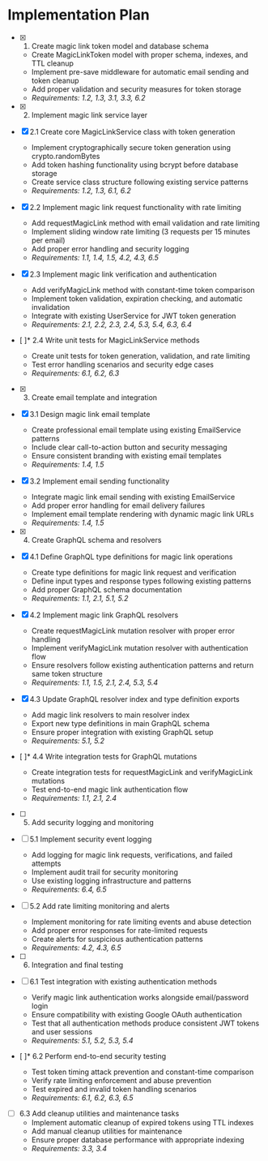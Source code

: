 # Implementation Plan

- [x] 1. Create magic link token model and database schema

  - Create MagicLinkToken model with proper schema, indexes, and TTL cleanup
  - Implement pre-save middleware for automatic email sending and token cleanup
  - Add proper validation and security measures for token storage
  - _Requirements: 1.2, 1.3, 3.1, 3.3, 6.2_

- [x] 2. Implement magic link service layer
- [x] 2.1 Create core MagicLinkService class with token generation

  - Implement cryptographically secure token generation using crypto.randomBytes
  - Add token hashing functionality using bcrypt before database storage
  - Create service class structure following existing service patterns
  - _Requirements: 1.2, 1.3, 6.1, 6.2_

- [x] 2.2 Implement magic link request functionality with rate limiting

  - Add requestMagicLink method with email validation and rate limiting
  - Implement sliding window rate limiting (3 requests per 15 minutes per email)
  - Add proper error handling and security logging
  - _Requirements: 1.1, 1.4, 1.5, 4.2, 4.3, 6.5_

- [x] 2.3 Implement magic link verification and authentication

  - Add verifyMagicLink method with constant-time token comparison
  - Implement token validation, expiration checking, and automatic invalidation
  - Integrate with existing UserService for JWT token generation
  - _Requirements: 2.1, 2.2, 2.3, 2.4, 5.3, 5.4, 6.3, 6.4_

- [ ]\* 2.4 Write unit tests for MagicLinkService methods

  - Create unit tests for token generation, validation, and rate limiting
  - Test error handling scenarios and security edge cases
  - _Requirements: 6.1, 6.2, 6.3_

- [x] 3. Create email template and integration
- [x] 3.1 Design magic link email template

  - Create professional email template using existing EmailService patterns
  - Include clear call-to-action button and security messaging
  - Ensure consistent branding with existing email templates
  - _Requirements: 1.4, 1.5_

- [x] 3.2 Implement email sending functionality

  - Integrate magic link email sending with existing EmailService
  - Add proper error handling for email delivery failures
  - Implement email template rendering with dynamic magic link URLs
  - _Requirements: 1.4, 1.5_

- [x] 4. Create GraphQL schema and resolvers
- [x] 4.1 Define GraphQL type definitions for magic link operations

  - Create type definitions for magic link request and verification
  - Define input types and response types following existing patterns
  - Add proper GraphQL schema documentation
  - _Requirements: 1.1, 2.1, 5.1, 5.2_

- [x] 4.2 Implement magic link GraphQL resolvers

  - Create requestMagicLink mutation resolver with proper error handling
  - Implement verifyMagicLink mutation resolver with authentication flow
  - Ensure resolvers follow existing authentication patterns and return same token structure
  - _Requirements: 1.1, 1.5, 2.1, 2.4, 5.3, 5.4_

- [x] 4.3 Update GraphQL resolver index and type definition exports

  - Add magic link resolvers to main resolver index
  - Export new type definitions in main GraphQL schema
  - Ensure proper integration with existing GraphQL setup
  - _Requirements: 5.1, 5.2_

- [ ]\* 4.4 Write integration tests for GraphQL mutations

  - Create integration tests for requestMagicLink and verifyMagicLink mutations
  - Test end-to-end magic link authentication flow
  - _Requirements: 1.1, 2.1, 2.4_

- [ ] 5. Add security logging and monitoring
- [ ] 5.1 Implement security event logging

  - Add logging for magic link requests, verifications, and failed attempts
  - Implement audit trail for security monitoring
  - Use existing logging infrastructure and patterns
  - _Requirements: 6.4, 6.5_

- [ ] 5.2 Add rate limiting monitoring and alerts

  - Implement monitoring for rate limiting events and abuse detection
  - Add proper error responses for rate-limited requests
  - Create alerts for suspicious authentication patterns
  - _Requirements: 4.2, 4.3, 6.5_

- [ ] 6. Integration and final testing
- [ ] 6.1 Test integration with existing authentication methods

  - Verify magic link authentication works alongside email/password login
  - Ensure compatibility with existing Google OAuth authentication
  - Test that all authentication methods produce consistent JWT tokens and user sessions
  - _Requirements: 5.1, 5.2, 5.3, 5.4_

- [ ]\* 6.2 Perform end-to-end security testing

  - Test token timing attack prevention and constant-time comparison
  - Verify rate limiting enforcement and abuse prevention
  - Test expired and invalid token handling scenarios
  - _Requirements: 6.1, 6.2, 6.3, 6.5_

- [ ] 6.3 Add cleanup utilities and maintenance tasks
  - Implement automatic cleanup of expired tokens using TTL indexes
  - Add manual cleanup utilities for maintenance
  - Ensure proper database performance with appropriate indexing
  - _Requirements: 3.3, 3.4_

